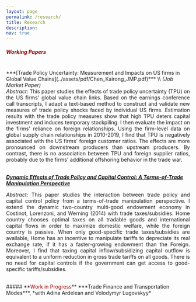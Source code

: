 ```yaml
---
layout: page
permalink: /research/
title: Research
description: 
nav: true
---
```


##### **<span style="color:#990000">Working Papers</span>**
<br/>
***[Trade Policy Uncertainty: Measurement and Impacts on US firms in Global Value Chains](../assets/pdf/Chen_Kairong_JMP.pdf)*** \\
<i>(Job Market Paper)</i> 
<div style="text-align: justify">  <i>Abstract:</i> This paper studies the effects of trade policy uncertainty (TPU) on the US firms' global value chain links. Based on the earnings conference call transcripts, I adapt a text-based method to construct and validate new measures of trade policy shocks faced by individual US firms. Estimation results with the trade policy measures show that high TPU deters capital investment and induces temporary stockpiling. I then evaluate the impact on the firms' reliance on foreign relationships. Using the firm-level data on global supply chain relationships in 2010-2019, I find that TPU is negatively associated with the US firms' foreign customer ratios. The effects are more pronounced on downstream producers than upstream producers. By contrast, there is no association between TPU and foreign supplier ratios, probably due to the firms' additional offshoring behavior in the trade war.   </div>

<br/>

***[Dynamic Effects of Trade Policy and Capital Control: A Terms-of-Trade Manipulation Perspective](../assets/pdf/Chen_Kairong_dynamic.pdf)*** 
<p style="text-align: justify">  <i>Abstract:</i> This paper studies the interaction between trade policy and capital control policy from a terms-of-trade manipulation perspective. I extend the dynamic two-country multi-good endowment economy in Costinot, Lorenzoni, and Werning (2014) with trade taxes/subsidies. Home country chooses optimal taxes on all tradable goods and international capital flows in order to maximize domestic welfare, while the foreign country is passive. When only good-specific trade taxes/subsidies are available, Home has an incentive to manipulate tariffs to depreciate its real exchange rate, if it has a faster-growing endowment than the Foreign. Moreover, I find that taxing capital inflow/subsidizing capital outflow is equivalent to a uniform reduction in gross trade tariffs on all goods. There is no need for capital controls if the government can get access to good-specific tariffs/subsidies. </p>

<br/>
##### **<span style="color:#990000">Work in Progress</span>**
***Trade Finance and Transportation Modes***, *with Adina Ardelean and Volodymyr Lugovskyy*







